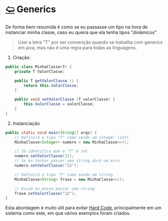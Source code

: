 # [🢨](/docs/node/Node.md) Generics

De forma bem resumida é como se eu passasse um tipo na hora de instanciar minha classe, caso eu queira que ela tenha tipos "dinâmicos"

> Usei a letra "T" por ser convenção quando se trabalha com generics em java, mas não é uma regra para todas as linguagens.

1. Criação:
```java
public class MinhaClasse<T> {
	private T ValorClasse;

	public T getValorClasse () {
		return this.ValorClasse;
	}

	public void setValorClasse (T valorClasse) {
		this.ValorClasse = valorClasse;
	}
}
```

2. Instanciação
```java
public static void main(String[] args) {
	// Definirá o tipo "T" como sendo um integer (int)
	MinhaClasse<Integer> numero = new MinhaClasse<>();

	// Já identifica que o "T" é int
	numero.setValorClasse(12);
	// Se eu tentar passar uma string dará um erro
	numero.setValorClasse("12");

	// Definirá o tipo "T" como sendo um string
	MinhaClasse<String> frase = new MinhaClasse<>();

	// Assim eu posso passar uma string
	frase.setValorClasse("12");
}
```


Esta abordagem é muito útil para evitar [Hard Code](https://blog.betrybe.com/tecnologia/hardcode/), principalmente em um sistema como este, em que vários exemplos foram criados.